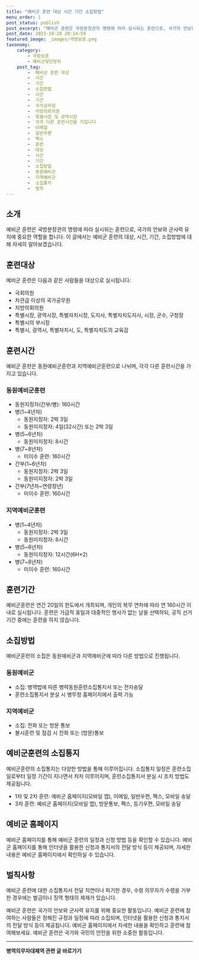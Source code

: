 ```yaml
---
title: "예비군 훈련 대상 시간 기간 소집방법"
menu_order: 1
post_status: publish
post_excerpt: "예비군 훈련은 국방분장관의 명령에 따라 실시되는 훈련으로, 국가의 안보와 군사력 유지에 중요한 역할을 합니다. 이 글에서는 예비군 훈련의 대상, 시간, 기간, 소집방법에 대해 자세히 알아보겠습니다."
post_date: 2023-10-20 20:14:59
featured_image: _images/국방보훈.png
taxonomy:
    category:
        - 국방보훈
        - 예비군및민방위
    post_tag:
        -  예비군 훈련 대상
        -  시간
        -  기간
        -  소집방법
        -  시간
        -  기간
        -  국가공무원
        -  지방의회의원
        -  특별시장 및 광역시장
        -  각각 다른 훈련시간을 가집니다
        -  이메일
        -  일반우편
        -  팩스
        -  훈련
        -  대상
        -  시간
        -  기간
        -  소집방법
        -  동원예비군
        -  지역예비군
        -  소집통지
        -  벌칙
---
```



## 소개
예비군 훈련은 국방분장관의 명령에 따라 실시되는 훈련으로, 국가의 안보와 군사력 유지에 중요한 역할을 합니다. 이 글에서는 예비군 훈련의 대상, 시간, 기간, 소집방법에 대해 자세히 알아보겠습니다.

## 훈련대상
예비군 훈련은 다음과 같은 사람들을 대상으로 실시됩니다:
- 국회의원
- 차관급 이상의 국가공무원
- 지방의회의원
- 특별시장, 광역시장, 특별자치시장, 도지사, 특별자치도지사, 시장, 군수, 구청장
- 특별시의 부시장
- 특별시, 광역시, 특별자치시, 도, 특별자치도의 교육감

## 훈련시간
예비군 훈련은 동원예비군훈련과 지역예비군훈련으로 나뉘며, 각각 다른 훈련시간을 가지고 있습니다.

### 동원예비군훈련
- 동원지정자(간부/병): 160시간
- 병(1~4년차)
  - 동원지정자: 2박 3일
  - 동원미지정자: 4일(32시간) 또는 2박 3일
- 병(5~6년차)
  - 동원미지정자: 8시간
- 병(7~8년차)
  - 미이수 훈련: 160시간
- 간부(1~6년차)
  - 동원지정자: 2박 3일
  - 동원미지정자: 2박 3일
- 간부(7년차~연령정년)
  - 미이수 훈련: 160시간

### 지역예비군훈련
- 병(1~4년차)
  - 동원지정자: 2박 3일
  - 동원미지정자: 8시간
- 병(5~6년차)
  - 동원미지정자: 12시간(6H×2)
- 병(7~8년차)
  - 미이수 훈련: 160시간

## 훈련기간
예비군훈련은 연간 20일의 한도에서 개최되며, 개인의 복무 연차에 따라 연 160시간 이내로 실시됩니다. 훈련은 가급적 휴일과 대중적인 행사가 없는 날을 선택하되, 공직 선거기간 중에는 훈련을 하지 않습니다.

## 소집방법
예비군훈련의 소집은 동원예비군과 지역예비군에 따라 다른 방법으로 진행됩니다.

### 동원예비군
- 소집: 병역법에 따른 병력동원훈련소집통지서 또는 전자송달
- 훈련소집통지서 분실 시 병무청 홈페이지에서 출력 가능

### 지역예비군
- 소집: 전화 또는 방문 통보
- 불시훈련 및 점검 시 전화 또는 (방문)통보

## 예비군훈련의 소집통지
예비군훈련의 소집통지는 다양한 방법을 통해 이루어집니다. 소집통지 일정은 훈련소집일로부터 일정 기간이 지나면서 차차 이루어지며, 훈련소집통지서 분실 시 조치 방법도 제공됩니다.

- 1차 및 2차 훈련: 예비군 홈페이지(모바일 앱), 이메일, 일반우편, 팩스, 모바일 송달
- 3차 훈련: 예비군 홈페이지(모바일 앱), 방문통보, 팩스, 등기우편, 모바일 송달

## 예비군 홈페이지
예비군 홈페이지를 통해 예비군 훈련의 일정과 신청 방법 등을 확인할 수 있습니다. 예비군 홈페이지를 통해 인터넷을 활용한 신청과 통지서의 전달 방식 등이 제공되며, 자세한 내용은 예비군 홈페이지에서 확인하실 수 있습니다.

## 벌칙사항
예비군 훈련에 대한 소집통지서 전달 지연이나 파기한 경우, 수령 의무자가 수령을 거부한 경우에는 벌금이나 징역 형태의 제재가 있습니다.

예비군 훈련은 국가의 안보와 군사력 유지를 위해 중요한 활동입니다. 예비군 훈련에 참여하는 사람들은 정해진 규정과 일정에 따라 소집되며, 인터넷을 활용한 신청과 통지서의 전달 방식 등이 제공됩니다. 예비군 홈페이지에서 자세한 내용을 확인하고 훈련에 참여해보세요. 예비군 훈련은 국가와 국민의 안전을 위한 소중한 활동입니다.
<!-- wp:separator -->
<hr class="wp-block-separator has-alpha-channel-opacity"/>
<!-- /wp:separator -->

<!-- wp:group {"backgroundColor":"base","layout":{"type":"constrained"}} -->
<div class="wp-block-group has-base-background-color has-background"><!-- wp:paragraph {"align":"center","fontSize":"medium"} -->
<p class="has-text-align-center has-large-font-size"><strong>병역의무자대체역 관련 글 바로가기</strong></p>
<!-- /wp:paragraph -->


<!-- wp:latest-posts
{"categories":[{"id":7660,"count":19,"description":"","link":"https://uknowlaw.com/category/%eb%b3%91%ec%97%ad%ec%9d%98%eb%ac%b4%ec%9e%90%eb%8c%80%ec%b2%b4%ec%97%ad/","name":"병역의무자대체역","slug":"병역의무자대체역","taxonomy":"category","parent":0,"meta":[],"_links":{"self":[{"href":"https://uknowlaw.com/wp-json/wp/v2/categories/7660"}],"collection":[{"href":"https://uknowlaw.com/wp-json/wp/v2/categories"}],"about":[{"href":"https://uknowlaw.com/wp-json/wp/v2/taxonomies/category"}],"wp:post_type":[{"href":"https://uknowlaw.com/wp-json/wp/v2/posts?categories=7660"}],"curies":[{"name":"wp","href":"https://api.w.org/{rel}","templated":true}]}}],"postsToShow":100,"excerptLength":28,"postLayout":"grid","columns":2,"featuredImageAlign":"left","featuredImageSizeSlug":"large","fontSize":"small"} /--></div>
<!-- /wp:group -->